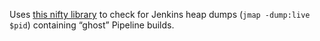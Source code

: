 Uses [this nifty library](https://github.com/aragozin/jvm-tools/tree/master/hprof-heap) to check for Jenkins heap dumps (`jmap -dump:live $pid`) containing “ghost” Pipeline builds.
